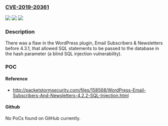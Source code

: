 ### [CVE-2019-20361](https://cve.mitre.org/cgi-bin/cvename.cgi?name=CVE-2019-20361)
![](https://img.shields.io/static/v1?label=Product&message=n%2Fa&color=blue)
![](https://img.shields.io/static/v1?label=Version&message=n%2Fa&color=blue)
![](https://img.shields.io/static/v1?label=Vulnerability&message=n%2Fa&color=brighgreen)

### Description

There was a flaw in the WordPress plugin, Email Subscribers & Newsletters before 4.3.1, that allowed SQL statements to be passed to the database in the hash parameter (a blind SQL injection vulnerability).

### POC

#### Reference
- http://packetstormsecurity.com/files/158568/WordPress-Email-Subscribers-And-Newsletters-4.2.2-SQL-Injection.html

#### Github
No PoCs found on GitHub currently.

